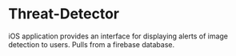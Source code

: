 # Threat-Detector
iOS application provides an interface for displaying alerts of image detection to users.
Pulls from a firebase database.
